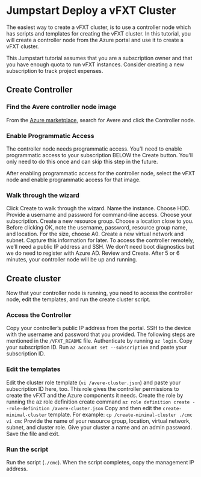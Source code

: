 # Jumpstart Deploy a vFXT Cluster
The easiest way to create a vFXT cluster, is to use a controller node which has scripts and templates for creating the vFXT cluster. In this tutorial, you will create a controller node from the Azure portal and use it to create a vFXT cluster.

This Jumpstart tutorial assumes that you are a subscription owner and that you have enough quota to run vFXT instances. Consider creating a new subscription to track project expenses.

## Create Controller

### Find the Avere controller node image
From the [Azure marketplace](https://ms.portal.azure.com/#blade/Microsoft_Azure_Marketplace/GalleryFeaturedMenuItemBlade/selectedMenuItemId/home), search for Avere and click the Controller node.

### Enable Programmatic Access
The controller node needs programmatic access. You’ll need to enable programmatic access to your subscription BELOW the Create button. You’ll only need to do this once and can skip this step in the future. 

After enabling programmatic access for the controller node, select the vFXT node and enable programmatic access for that image.

### Walk through the wizard
Click Create to walk through the wizard.
Name the instance.
Choose HDD.
Provide a username and password for command-line access. 
Choose your subscription.
Create a new resource group.
Choose a location close to you.
Before clicking OK, note the username, password, resource group name, and location.
For the size, choose A0.
Create a new virtual network and subnet. Capture this information for later.
To access the controller remotely, we’ll need a public IP address and SSH.
We don’t need boot diagnostics but we do need to register with Azure AD.
Review and Create. After 5 or 6 minutes, your controller node will be up and running.

## Create cluster
Now that your controller node is running, you need to access the controller node, edit the templates, and run the create cluster script. 

### Access the Controller
Copy your controller’s public IP address from the portal.
SSH to the device with the username and password that you provided.
The following steps are mentioned in the `/VFXT_README` file.
Authenticate by running `az login`.
Copy your subscription ID.
Run ```az account set --subscription``` and paste your subscription ID.

### Edit the templates
Edit the cluster role template (`vi /avere-cluster.json`) and paste your subscription ID here, too. This role gives the controller permissions to create the vFXT and the Azure components it needs.
Create the role by running the az role definition create command `az role definition create --role-definition /avere-cluster.json`
Copy and then edit the `create-minimal-cluster` template. For example:
```cp /create-minimal-cluster ./cmc```
```vi cmc```
Provide the name of your resource group, location, virtual network, subnet, and cluster role. Give your cluster a name and an admin password.
Save the file and exit.

### Run the script
Run the script (`./cmc`). When the script completes, copy the management IP address.